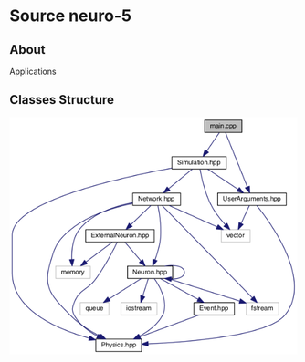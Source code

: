 # Source neuro-5

## About 

Applications 

## Classes Structure

![alt text](../doc/diagram_apps.png "Diagram of applications")
